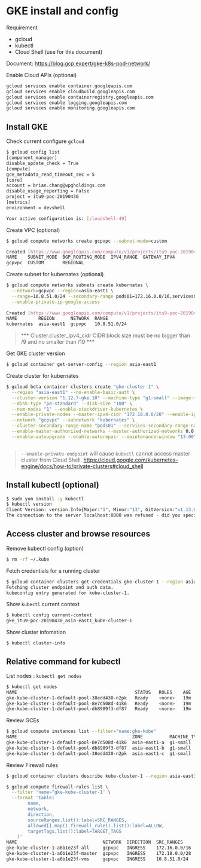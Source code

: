 # GKE install and config

Requirement

* gcloud
* kubectl
* Cloud Shell (use for this document)

Document: https://blog.gcp.expert/gke-k8s-pod-network/

Enable Cloud APIs (optional)

```sh
gcloud services enable container.googleapis.com
gcloud services enable cloudbuild.googleapis.com
gcloud services enable containerregistry.googleapis.com
gcloud services enable logging.googleapis.com
gcloud services enable monitoring.googleapis.com
```

## Install GKE

Check current configure `gcloud`

```sh
$ gcloud config list
[component_manager]
disable_update_check = True
[compute]
gce_metadata_read_timeout_sec = 5
[core]
account = brian.chang@wpgholdings.com
disable_usage_reporting = False
project = itu9-poc-20190430
[metrics]
environment = devshell

Your active configuration is: [cloudshell-49]
```

Create VPC (optional)

```sh
$ gcloud compute networks create gcpvpc --subnet-mode=custom

Created [https://www.googleapis.com/compute/v1/projects/itu9-poc-20190430/global/networks/gcpvpc].
NAME    SUBNET_MODE  BGP_ROUTING_MODE  IPV4_RANGE  GATEWAY_IPV4
gcpvpc  CUSTOM       REGIONAL
```

Create subnet for kubernates (optional)

```sh
$ gcloud compute networks subnets create kubernates \
  --network=gcpvpc --region=asia-east1 \
  --range=10.8.51.0/24 --secondary-range pods01=172.16.0.0/16,services01=172.17.0.0/16 \
  --enable-private-ip-google-access
  
Created [https://www.googleapis.com/compute/v1/projects/itu9-poc-20190430/regions/asia-east1/subnetworks/kubernates].
NAME        REGION      NETWORK  RANGE
kubernates  asia-east1  gcpvpc   10.8.51.0/24
```

> *** Cluster.cluster_ipv4_cidr CIDR block size must be no bigger than /9 and no smaller than /19 ***

Get GKE cluster version

```sh
$ gcloud container get-server-config --region asia-east1
```

Create cluster for kubernates

```sh
$ gcloud beta container clusters create "gke-cluster-1" \
  --region "asia-east1" --no-enable-basic-auth \
  --cluster-version "1.12.7-gke.10" --machine-type "g1-small" --image-type "COS" \
  --disk-type "pd-standard" --disk-size "100" \
  --num-nodes "1" --enable-stackdriver-kubernetes \
  --enable-private-nodes --master-ipv4-cidr "172.18.0.0/28" --enable-ip-alias \
  --network "gcpvpc" --subnetwork "kubernates" \
  --cluster-secondary-range-name "pods01" --services-secondary-range-name "services01" \
  --enable-master-authorized-networks --master-authorized-networks 0.0.0.0/0 \
  --enable-autoupgrade --enable-autorepair --maintenance-window "13:00"



```

> `--enable-private-endpoint` will cause `kubectl` cannot access master cluster from Cloud Shell.
> https://cloud.google.com/kubernetes-engine/docs/how-to/private-clusters#cloud_shell

## Install kubectl (optional)

```sh
$ sudo yum install -y kubectl
$ kubectl version
Client Version: version.Info{Major:"1", Minor:"13", GitVersion:"v1.13.0", GitCommit:"ddf47ac13c1a9483ea035a79cd7c10005ff21a6d", GitTreeState:"clean", BuildDate:"2018-12-03T21:04:45Z", GoVersion:"go1.11.2", Compiler:"gc", Platform:"linux/amd64"}
The connection to the server localhost:8080 was refused - did you specify the right host or port?

```

## Access cluster and browse resources

Remove kubectl config (option)

```sh
$ rm -rf ~/.kube
```

Fetch credentials for a running cluster

```sh
$ gcloud container clusters get-credentials gke-cluster-1 --region asia-east1 
Fetching cluster endpoint and auth data.
kubeconfig entry generated for kube-cluster-1.
```

Show `kubectl` current context

```sh
$ kubectl config current-context
gke_itu9-poc-20190430_asia-east1_kube-cluster-1
```

Show cluster infomation

```
$ kubectl cluster-info
```




## Relative command for kubectl

List nodes : `kubectl get nodes`

```sh
$ kubectl get nodes
NAME                                            STATUS   ROLES    AGE   VERSION
gke-kube-cluster-1-default-pool-38edd430-n2pk   Ready    <none>   19m   v1.11.3-gke.18
gke-kube-cluster-1-default-pool-8e7d508d-41k6   Ready    <none>   19m   v1.11.3-gke.18
gke-kube-cluster-1-default-pool-db8989f3-df87   Ready    <none>   19m   v1.11.3-gke.18
```

Review GCEs

```sh
$ gcloud compute instances list --filter="name:gke-kube"
NAME                                           ZONE          MACHINE_TYPE  PREEMPTIBLE  INTERNAL_IP  EXTERNAL_IP  STATUS
gke-kube-cluster-1-default-pool-8e7d508d-41k6  asia-east1-a  g1-small                   10.8.51.2                 RUNNING
gke-kube-cluster-1-default-pool-db8989f3-df87  asia-east1-b  g1-small                   10.8.51.4                 RUNNING
gke-kube-cluster-1-default-pool-38edd430-n2pk  asia-east1-c  g1-small                   10.8.51.3                 RUNNING
```

Review Firewall rules

```sh
$ gcloud container clusters describe kube-cluster-1 --region asia-east1

$ gcloud compute firewall-rules list \
  --filter 'name~^gke-kube-cluster-1' \
  --format 'table(
        name,
        network,
        direction,
        sourceRanges.list():label=SRC_RANGES,
        allowed[].map().firewall_rule().list():label=ALLOW,
        targetTags.list():label=TARGET_TAGS
    )'
NAME                                NETWORK  DIRECTION  SRC_RANGES     ALLOW                         TARGET_TAGS
gke-kube-cluster-1-a6b1e23f-all     gcpvpc   INGRESS    172.16.0.0/16  tcp,udp,icmp,esp,ah,sctp      gke-kube-cluster-1-a6b1e23f-node
gke-kube-cluster-1-a6b1e23f-master  gcpvpc   INGRESS    172.18.0.0/28  tcp:10250,tcp:443             gke-kube-cluster-1-a6b1e23f-node
gke-kube-cluster-1-a6b1e23f-vms     gcpvpc   INGRESS    10.8.51.0/24   udp:1-65535,icmp,tcp:1-65535  gke-kube-cluster-1-a6b1e23f-node
```
